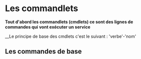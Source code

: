 # Les commandlets

__Tout d'abord les commandlets (cmdlets) ce sont des lignes de commandes qui vont exécuter un service__

__Le principe de base des cmdlets c'est le suivant : 'verbe'-'nom'

## Les commandes de base

